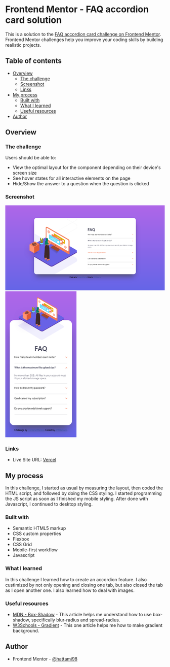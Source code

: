 # Frontend Mentor - FAQ accordion card solution

This is a solution to the [FAQ accordion card challenge on Frontend Mentor](https://www.frontendmentor.io/challenges/faq-accordion-card-XlyjD0Oam). Frontend Mentor challenges help you improve your coding skills by building realistic projects. 

## Table of contents

- [Overview](#overview)
  - [The challenge](#the-challenge)
  - [Screenshot](#screenshot)
  - [Links](#links)
- [My process](#my-process)
  - [Built with](#built-with)
  - [What I learned](#what-i-learned)
  - [Useful resources](#useful-resources)
- [Author](#author)

## Overview

### The challenge

Users should be able to:

- View the optimal layout for the component depending on their device's screen size
- See hover states for all interactive elements on the page
- Hide/Show the answer to a question when the question is clicked

### Screenshot

![Desktop](screenshot/Desktop.png)
![Mobile](screenshot/Mobile.png)

### Links

- Live Site URL: [Vercel](https://faq-accordion-card-main-henna.vercel.app/)

## My process

In this challenge, I started as usual by measuring the layout, then coded the HTML script, and followed by doing the CSS styling. I started programming the JS script as soon as I finished my mobile styling. After done with Javascript, I continued to desktop styling.

### Built with

- Semantic HTML5 markup
- CSS custom properties
- Flexbox
- CSS Grid
- Mobile-first workflow
- Javascript

### What I learned

In this challenge I learned how to create an accordion feature. I also custimized by not only opening and closing one tab, but also closed the tab as I open another one. I also learned how to deal with images.

### Useful resources

- [MDN - Box-Shadow](https://developer.mozilla.org/en-US/docs/Web/CSS/box-shadow) - This article helps me understand how to use box-shadow, specifically blur-radius and spread-radius.
- [W3Schools - Gradient](https://www.w3schools.com/css/css3_gradients.asp) - This one article helps me how to make gradient background.

## Author

- Frontend Mentor - [@hattami98](https://www.frontendmentor.io/profile/hattami98)

